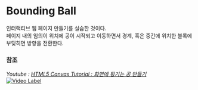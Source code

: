 # Bounding Ball

인터랙티브 웹 페이지 만들기를 실습한 것이다.
<br>페이지 내의 임의이 위치에 공이 시작되고 이동하면서 경계, 혹은 중간에 위치한 블록에 부딪히면 방향을 전환한다.

### 참조
<i>Youtube : [HTML5 Canvas Tutorial : 화면에 튕기는 공 만들기](https://www.youtube.com/watch?v=sLCiI6d5vTM)</i>
<br>[![Video Label](https://i.ytimg.com/vi/sLCiI6d5vTM/0.jpg)](https://www.youtube.com/watch?v=sLCiI6d5vTM)
